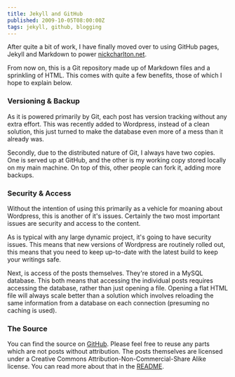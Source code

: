 ```yaml
---
title: Jekyll and GitHub
published: 2009-10-05T08:00:00Z
tags: jekyll, github, blogging
---
```


After quite a bit of work, I have finally moved over to using GitHub pages, Jekyll and Markdown to power [nickcharlton.net](http://nickcharlton.net "nickcharlton.net").

From now on, this is a Git repository made up of Markdown files and a sprinkling of HTML. This comes with quite a few benefits, those of which I hope to explain below.

### Versioning & Backup

As it is powered primarily by Git, each post has version tracking without any extra effort. This was recently added to Wordpress, instead of a clean solution, this just turned to make the database even more of a mess than it already was.

Secondly, due to the distributed nature of Git, I always have two copies. One is served up at GitHub, and the other is my working copy stored locally on my main machine. On top of this, other people can fork it, adding more backups.

### Security & Access

Without the intention of using this primarily as a vehicle for moaning about Wordpress, this is another of it's issues. Certainly the two most important issues are security and access to the content.

As is typical with any large dynamic project, it's going to have security issues. This means that new versions of Wordpress are routinely rolled out, this means that you need to keep up-to-date with the latest build to keep your writings safe. 

Next, is access of the posts themselves. They're stored in a MySQL database. This both means that accessing the individual posts requires accessing the database, rather than just opening a file. Opening a flat HTML file will always scale better than a solution which involves reloading the same information from a database on each connection (presuming no caching is used).

### The Source

You can find the source on [GitHub](http://github.com/nickcharlton/nickcharlton.github.com). Please feel free to reuse any parts which are not posts without attribution. The posts themselves are licensed under a Creative Commons Attribution-Non-Commercial-Share Alike license. You can read more about that in the [README](http://github.com/nickcharlton/nickcharlton.github.com/blob/master/README.markdown).

